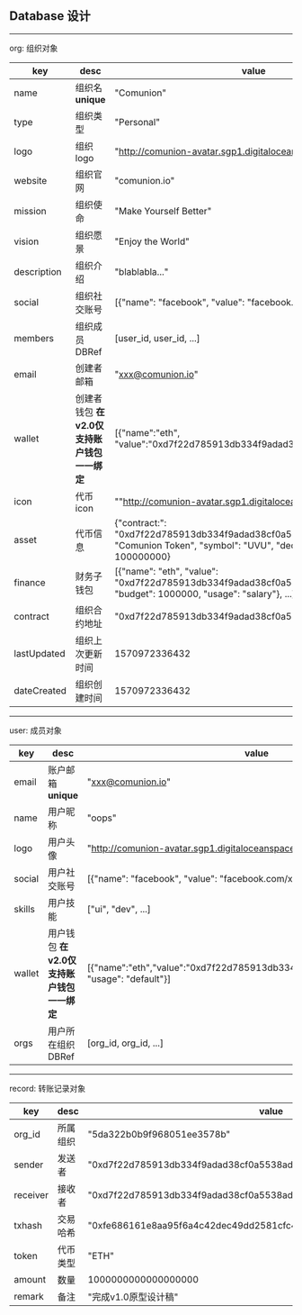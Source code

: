 ## Database 设计

---

org: 组织对象

|key|desc|value|
|-|-|-|
|name|组织名 **unique**|"Comunion"|
|type|组织类型|"Personal"|
|logo|组织logo|"http://comunion-avatar.sgp1.digitaloceanspaces.com/xxx"|
|website|组织官网|"comunion.io"|
|mission|组织使命|"Make Yourself Better"|
|vision|组织愿景|"Enjoy the World"|
|description|组织介绍|"blablabla..."|
|social|组织社交账号|[{"name": "facebook", "value": "facebook.com/xxx"}, ...]|
|members|组织成员 DBRef|[user_id, user_id, ...]|
|email|创建者邮箱|"xxx@comunion.io"|
|wallet|创建者钱包 **在v2.0仅支持账户钱包一一绑定**|[{"name":"eth", "value":"0xd7f22d785913db334f9adad38cf0a5538ad423e9"}]|
|icon|代币icon|""http://comunion-avatar.sgp1.digitaloceanspaces.com/xxx""|
|asset|代币信息|{"contract:": "0xd7f22d785913db334f9adad38cf0a5538ad423e9", "name": "Comunion Token", "symbol": "UVU", "decimal": 8, "supply": 100000000}|
|finance|财务子钱包|[{"name": "eth", "value": "0xd7f22d785913db334f9adad38cf0a5538ad423e9", "budget": 1000000, "usage": "salary"}, ...]|
|contract|组织合约地址|"0xd7f22d785913db334f9adad38cf0a5538ad423e9"|
|lastUpdated|组织上次更新时间|1570972336432|
|dateCreated|组织创建时间|1570972336432|

---

user: 成员对象

|key|desc|value|
|-|-|-|
|email|账户邮箱 **unique**|"xxx@comunion.io"|
|name|用户昵称|"oops"|
|logo|用户头像|"http://comunion-avatar.sgp1.digitaloceanspaces.com/xxx"|
|social|用户社交账号|[{"name": "facebook", "value": "facebook.com/xxx"}, ...]|
|skills|用户技能|["ui", "dev", ...]|
|wallet|用户钱包 **在v2.0仅支持账户钱包一一绑定**|[{"name":"eth","value":"0xd7f22d785913db334f9adad38cf0a5538ad423e9", "usage": "default"}]|
|orgs|用户所在组织 DBRef|[org_id, org_id, ...]|

---

record: 转账记录对象

|key|desc|value|
|-|-|-|
|org_id|所属组织|"5da322b0b9f968051ee3578b"|
|sender|发送者|"0xd7f22d785913db334f9adad38cf0a5538ad423e9"|
|receiver|接收者|"0xd7f22d785913db334f9adad38cf0a5538ad423e9"|
|txhash|交易哈希|"0xfe686161e8aa95f6a4c42dec49dd2581cfc4984f3803a336ebada604c46415fd"|
|token|代币类型|"ETH"|
|amount|数量|1000000000000000000|
|remark|备注|"完成v1.0原型设计稿"|